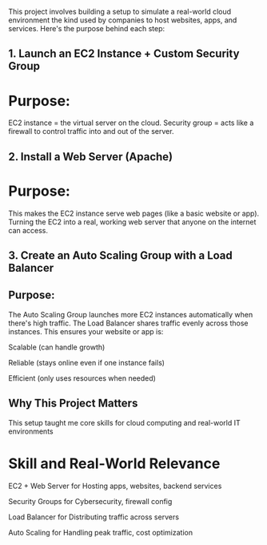 This project involves building a setup to simulate a real-world cloud environment the kind used by companies to host websites, apps, and services. Here's the purpose behind each step:

## 1. Launch an EC2 Instance + Custom Security Group
# Purpose:
EC2 instance = the virtual server on the cloud.
Security group = acts like a firewall to control traffic into and out of the server.

## 2. Install a Web Server (Apache)
# Purpose:
This makes the EC2 instance serve web pages (like a basic website or app).
Turning the EC2 into a real, working web server that anyone on the internet can access.


## 3. Create an Auto Scaling Group with a Load Balancer
## Purpose:
The Auto Scaling Group launches more EC2 instances automatically when there's high traffic.
The Load Balancer shares traffic evenly across those instances.
This ensures your website or app is:

Scalable (can handle growth)

Reliable (stays online even if one instance fails)

Efficient (only uses resources when needed)

## Why This Project Matters
This setup taught me core skills for cloud computing and real-world IT environments

# Skill and Real-World Relevance
EC2 + Web Server for Hosting apps, websites, backend services

Security Groups for Cybersecurity, firewall config   

Load Balancer for Distributing traffic across servers   

Auto Scaling for Handling peak traffic, cost optimization

